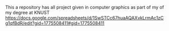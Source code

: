 This a repository has all project given in computer graphics as part of my of my degree at KNUST
https://docs.google.com/spreadsheets/d/1SwSTCc67huaAQAXvkLrmAc1zCg1qfBdR/edit?gid=1775508411#gid=1775508411
